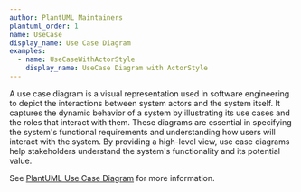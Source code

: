 ```yaml
---
author: PlantUML Maintainers
plantuml_order: 1
name: UseCase
display_name: Use Case Diagram
examples:
  - name: UseCaseWithActorStyle
    display_name: UseCase Diagram with ActorStyle
---
```


A use case diagram is a visual representation used in software engineering to depict the interactions between system
actors and the system itself.
It captures the dynamic behavior of a system by illustrating its use cases and the roles
that interact with them.
These diagrams are essential in specifying the system's functional requirements and
understanding how users will interact with the system.
By providing a high-level view, use case diagrams help
stakeholders understand the system's functionality and its potential value.

See [PlantUML Use Case Diagram](https://plantuml.com/use-case-diagram) for more information.
